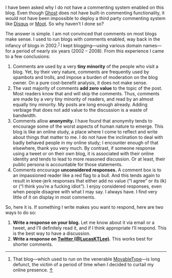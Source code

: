 <p class="lede">I have been asked why I do not have a commenting system enabled on this blog. Even though <a href="https://ghost.org/">Ghost</a> does not have built-in commenting functionality, it would not have been impossible to deploy a third party commenting system like <a href="https://disqus.com/">Disqus</a> or <a href="https://muut.com/">Moot</a>. So why haven’t I done so?</p>

The answer is simple. I am not convinced that comments on most blogs make sense. I used to run blogs with comments enabled, way back in the infancy of blogs in 2002.<sup><a href="#fn01" id="fref01">1</a></sup> I kept blogging—using various domain names—for a period of nearly six years (2002 – 2008). From this experience I came to a few conclusions:

1. Comments are used by a very **tiny minority** of the people who visit a blog. Yet, by their very nature, comments are frequently used by spambots and trolls, and impose a burden of moderation on the blog owner. On a pure cost-benefit analysis, it does not make sense. 
2. The vast majority of comments **add zero value** to the topic of the post. Most readers know that and will skip the comments. Thus, comments are made by a very tiny minority of readers, and read by an almost equally tiny minority. My posts are long enough already. Adding verbiage that does not add value to the discussion is a waste of bandwidth.
3. Comments allow **anonymity.** I have found that anonymity tends to encourage some of the worst aspects of human nature to emerge. This blog is like an online study, a place where I come to reflect and write about things that matter to me. I do not have the inclination to deal with badly behaved people in my online study; I encounter enough of that elsewhere, thank you very much. By contrast, if someone response using a tweet or on their own blog, it is associated with their online identity and tends to lead to more reasoned discussion. Or at least, their public persona is accountable for those statements.
4. Comments encourage **unconsidered responses.** A comment box is to an impassioned reader like a red flag to a bull. And this tends again to result in knee-jerk responses that either add no value (“I agree” or its ilk) or (“I think you’re a fucking idiot”). I enjoy considered responses, even when people disagree with what I may say. I always have. I find very little of it on display in most comments. 

So, here it is. If something I write makes you want to respond, here are two ways to do so:

1. **Write a response on your blog.** Let me know about it via email or a tweet, and I’ll definitely read it, and if I think appropriate I’ll respond. This is the best way to have a discussion.
2. **Write a response on [Twitter (@LucasKTLee)](https://twitter.com/LucasKTLee/).** This works best for shorter comments. 

<div class="footnotes">
    <hr class="w-50" />
    <ol>
        <li id="fn01">That blog—which used to run on the venerable <a href="http://movabletype.com/">MovableType</a>—is long defunct, the victim of a period of time when I decided to curtail my online presence. <a href="#fref01">&#8593;</a></li>
    </ol>
</div>